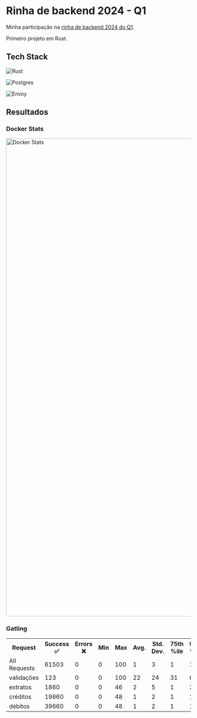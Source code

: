 # Rinha de backend 2024 - Q1

Minha participação na [rinha de backend 2024 do Q1](https://github.com/zanfranceschi/rinha-de-backend-2024-q1/).

Primeiro projeto em Rust.

## Tech Stack

![Rust](https://rustacean.net/assets/rustacean-flat-happy.png)

![Postgres](https://upload.wikimedia.org/wikipedia/commons/thumb/2/29/Postgresql_elephant.svg/360px-Postgresql_elephant.svg.png)

![Envoy](https://seeklogo.com/images/E/envoy-proxy-logo-AA21B06AE5-seeklogo.com.png)

## Resultados

### Docker Stats

<img width="1304" alt="Docker Stats" src="https://github.com/arthurgeek/rinha-backend-2024-q1/assets/2992/937e1b67-1d8f-4639-b4ff-9bcc1fc074b6">

### Gatling

<table><tr><th>Request</th><th>Success ✅</th><th>Errors ❌</th><th>Min</th><th>Max</th><th>Avg.</th><th>Std. Dev.</th><th>75th %ile</th><th>95th %ile</th><th>99th %ile</th></tr><tr><td>All Requests</td><td>61503</td><td>0</td><td>0</td><td>100</td><td>1</td><td>3</td><td>1</td><td>1</td><td>3</td></tr><tr><td>validações</td><td>123</td><td>0</td><td>0</td><td>100</td><td>22</td><td>24</td><td>31</td><td>63</td><td>88</td></tr><tr><td>extratos</td><td>1860</td><td>0</td><td>0</td><td>46</td><td>2</td><td>5</td><td>1</td><td>2</td><td>29</td></tr><tr><td>créditos</td><td>19860</td><td>0</td><td>0</td><td>48</td><td>1</td><td>2</td><td>1</td><td>1</td><td>2</td></tr><tr><td>débitos</td><td>39660</td><td>0</td><td>0</td><td>48</td><td>1</td><td>2</td><td>1</td><td>1</td><td>2</td></tr></table>
